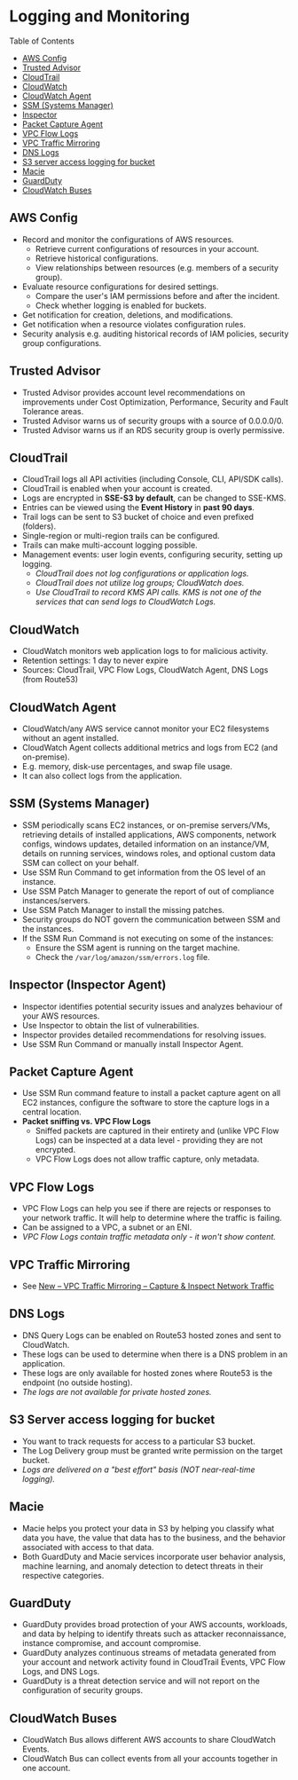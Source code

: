 # Logging and Monitoring

Table of Contents

- [AWS Config](#aws-config)
- [Trusted Advisor](#trusted-advisor)
- [CloudTrail](#cloudtrail)
- [CloudWatch](#cloudwatch)
- [CloudWatch Agent](#cloudwatch-agent)
- [SSM (Systems Manager)](#ssm-systems-manager)
- [Inspector](#inspector-inspector-agent)
- [Packet Capture Agent](#packet-capture-agent)
- [VPC Flow Logs](#vpc-flow-logs)
- [VPC Traffic Mirroring](#vpc-traffic-mirroring)
- [DNS Logs](#dns-logs)
- [S3 server access logging for bucket](#s3-server-access-logging-for-bucket)
- [Macie](#macie)
- [GuardDuty](#guardduty)
- [CloudWatch Buses](#cloudwatch-buses)


## AWS Config
- Record and monitor the configurations of AWS resources.
  - Retrieve current configurations of resources in your account.
  - Retrieve historical configurations.
  - View relationships between resources (e.g. members of a security group).
- Evaluate resource configurations for desired settings.
  - Compare the user's IAM permissions before and after the incident.
  - Check whether logging is enabled for buckets.
- Get notification for creation, deletions, and modifications.
- Get notification when a resource violates configuration rules.
- Security analysis e.g. auditing historical records of IAM policies, security group configurations.

## Trusted Advisor
- Trusted Advisor provides account level recommendations on improvements under Cost Optimization, Performance,
  Security and Fault Tolerance areas.
- Trusted Advisor warns us of security groups with a source of 0.0.0.0/0. 
- Trusted Advisor warns us if an RDS security group is overly permissive.

## CloudTrail
- CloudTrail logs all API activities (including Console, CLI, API/SDK calls).
- CloudTrail is enabled when your account is created.
- Logs are encrypted in **SSE-S3 by default**, can be changed to SSE-KMS.
- Entries can be viewed using the **Event History** in **past 90 days**.
- Trail logs can be sent to S3 bucket of choice and even prefixed (folders).
- Single-region or multi-region trails can be configured.
- Trails can make multi-account logging possible.
- Management events: user login events, configuring security, setting up logging.
  - *CloudTrail does not log configurations or application logs.*
  - *CloudTrail does not utilize log groups; CloudWatch does.*
  - *Use CloudTrail to record KMS API calls. KMS is not one of the services that can send logs to CloudWatch Logs.*

## CloudWatch
- CloudWatch monitors web application logs to for malicious activity.
- Retention settings: 1 day to never expire
- Sources: CloudTrail, VPC Flow Logs, CloudWatch Agent, DNS Logs (from Route53)

## CloudWatch Agent
- CloudWatch/any AWS service cannot monitor your EC2 filesystems without an agent installed.
- CloudWatch Agent collects additional metrics and logs from EC2 (and on-premise). 
- E.g. memory, disk-use percentages, and swap file usage.
- It can also collect logs from the application.

## SSM (Systems Manager)
- SSM periodically scans EC2 instances, or on-premise servers/VMs, retrieving details of installed applications, AWS
  components, network configs, windows updates, detailed information on an instance/VM, details on running services,
  windows roles, and optional custom data SSM can collect on your behalf.
- Use SSM Run Command to get information from the OS level of an instance.
- Use SSM Patch Manager to generate the report of out of compliance instances/servers.
- Use SSM Patch Manager to install the missing patches.
- Security groups do NOT govern the communication between SSM and the instances.
- If the SSM Run Command is not executing on some of the instances:
  - Ensure the SSM agent is running on the target machine.
  - Check the `/var/log/amazon/ssm/errors.log` file.

## Inspector (Inspector Agent)
- Inspector identifies potential security issues and analyzes behaviour of your AWS resources.
- Use Inspector to obtain the list of vulnerabilities.
- Inspector provides detailed recommendations for resolving issues.
- Use SSM Run Command or manually install Inspector Agent.

## Packet Capture Agent
- Use SSM Run command feature to install a packet capture agent on all EC2 instances, configure the software to store
  the capture logs in a central location.
- **Packet sniffing vs. VPC Flow Logs**
   - Sniffed packets are captured in their entirety and (unlike VPC Flow Logs) can be inspected at a data level - 
     providing they are not encrypted.
   - VPC Flow Logs does not allow traffic capture, only metadata.

## VPC Flow Logs
- VPC Flow Logs can help you see if there are rejects or responses to your network traffic. It will help to determine
  where the traffic is failing.
- Can be assigned to a VPC, a subnet or an ENI.
- *VPC Flow Logs contain traffic metadata only - it won't show content.*

## VPC Traffic Mirroring
- See [New – VPC Traffic Mirroring – Capture & Inspect Network Traffic](
https://aws.amazon.com/blogs/aws/new-vpc-traffic-mirroring/)

## DNS Logs
- DNS Query Logs can be enabled on Route53 hosted zones and sent to CloudWatch.
- These logs can be used to determine when there is a DNS problem in an application.
- These logs are only available for hosted zones where Route53 is the endpoint (no outside hosting).
- _The logs are not available for private hosted zones._

## S3 Server access logging for bucket
- You want to track requests for access to a particular S3 bucket.
- The Log Delivery group must be granted write permission on the target bucket.
- *Logs are delivered on a "best effort" basis (NOT near-real-time logging).*

## Macie
- Macie helps you protect your data in S3 by helping you classify what data you have, the value that data has to the
  business, and the behavior associated with access to that data. 
- Both GuardDuty and Macie services incorporate user behavior analysis, machine learning, and anomaly detection to
  detect threats in their respective categories.

## GuardDuty
- GuardDuty provides broad protection of your AWS accounts, workloads, and data by helping to identify threats such
  as attacker reconnaissance, instance compromise, and account compromise. 
- GuardDuty analyzes continuous streams of metadata generated from your account and network activity found in
  CloudTrail Events, VPC Flow Logs, and DNS Logs.
- GuardDuty is a threat detection service and will not report on the configuration of security groups.

## CloudWatch Buses
- CloudWatch Bus allows different AWS accounts to share CloudWatch Events.
- CloudWatch Bus can collect events from all your accounts together in one account.
